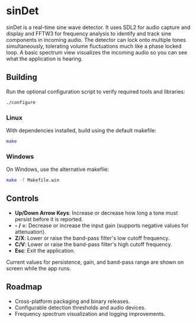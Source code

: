 # sinDet

sinDet is a real-time sine wave detector. It uses SDL2 for audio capture and display and FFTW3 for frequency analysis to identify and track sine components in incoming audio. The detector can lock onto multiple tones simultaneously, tolerating volume fluctuations much like a phase locked loop. A basic spectrum view visualizes the incoming audio so you can see what the application is hearing.

## Building

Run the optional configuration script to verify required tools and libraries:

```sh
./configure
```

### Linux

With dependencies installed, build using the default makefile:

```sh
make
```

### Windows

On Windows, use the alternative makefile:

```sh
make -f Makefile.win
```

## Controls

- **Up/Down Arrow Keys**: Increase or decrease how long a tone must persist before it is reported.
- **- / =**: Decrease or increase the input gain (supports negative values for attenuation).
- **Z/X**: Lower or raise the band-pass filter's low cutoff frequency.
- **C/V**: Lower or raise the band-pass filter's high cutoff frequency.
- **Esc**: Exit the application.

Current values for persistence, gain, and band-pass range are shown on screen while the app runs.

## Roadmap

- Cross-platform packaging and binary releases.
- Configurable detection thresholds and audio devices.
- Frequency spectrum visualization and logging improvements.


